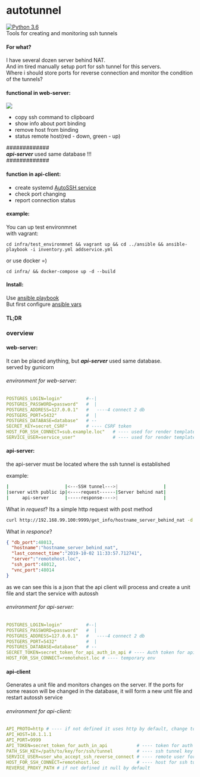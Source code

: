 # autotunnel
[![Python 3.6](https://img.shields.io/badge/python-3.6-blue.svg)](https://www.python.org/downloads/release/python-360/)  
Tools for creating and monitoring ssh tunnels

#### For what?
I have several dozen server behind NAT.  
And im tired manually setup port for ssh tunnel for this servers.  
Where i should store ports for reverse connection and monitor the condition of the tunnels?  

#### functional in web-server:

![](https://user-images.githubusercontent.com/9219437/66038990-d0c75180-e53d-11e9-838e-9872ec252efc.png)
* copy ssh command to clipboard
* show info about port binding
* remove host from binding
* status remote host(red - down, green - up)

\#############  
***api-server*** used same database !!!  
\#############


#### function in api-client:
* create systemd [ AutoSSH service](api-client/app/template/AutoSSH.service.j2)
* check port changing
* report connection status  


#### example:
You can up test environmnet  
with vagrant:
```
cd infra/test_environmnet && vagrant up && cd ../ansible && ansible-playbook -i inventory.yml addservice.yml
```
or use docker =)
```
cd infra/ && docker-compose up -d --build
```

#### Install:
Use [ansible playbook](infra/ansible/)  
But first configure [ansible vars](infra/ansible/vars.yml)
#### TL;DR

### overview
#### web-server:


It can be placed anything, but ***api-server*** used same database.  
served by gunicorn


###### environment for web-server:
```yml
POSTGRES_LOGIN=login"         #--|
POSTGRES_PASSWORD=password"   #  |
POSTGRES_ADDRESS=127.0.0.1"   #   ----4 connect 2 db
POSTGERS_PORT=5432"           #  |
POSTGRES_DATABASE=database"   # --
SECRET_KEY=secret_CSRF"       # ---- CSRF token
HOST_FOR_SSH_CONNECT=sub.example.loc"   # ---- used for render template
SERVICE_USER=service_user"              # ---- used for render template
```


#### api-server:
the api-server must be located where the ssh tunnel is established  

example:
```bash
|                     |<---SSH tunnel--->|                 |
|server with public ip|<----request------|Server behind nat|
|     api-server      |-----response---->|                 |
```
What in *request*?
Its a simple http request with post method 
```bash
curl http://192.168.99.100:9999/get_info/hostname_server_behind_nat -d "token=12345_secret"
```
What in *responce*?
```json
{ "db_port":48013,
  "hostname":"hostname_server_behind_nat",
  "last_connect_time":"2019-10-02 11:33:57.712741",
  "server":"remotehost.loc",
  "ssh_port":48012,
  "vnc_port":48014
}
```
as we can see this is a json that the api client will process and create a unit file and start the service with autossh
###### environment for api-server:
```yml
POSTGRES_LOGIN=login"         #--|
POSTGRES_PASSWORD=password"   #  |
POSTGRES_ADDRESS=127.0.0.1"   #   ----4 connect 2 db
POSTGERS_PORT=5432"           #  |
POSTGRES_DATABASE=database"   # --
SECRET_TOKEN=secret_token_for_api_auth_in_api # ---- Auth token for api-client
HOST_FOR_SSH_CONNECT=remotehost.loc # ---- temporary env
```


#### api-client
Generates a unit file and monitors changes on the server. If the ports for some reason will be changed in the database, it will form a new unit file and restart autossh service
###### environment for api-client:
```yml
API_PROTO=http # ---- if not defined it uses http by default, change to https if ou use reverse proxy with ssl
API_HOST=10.1.1.1 
API_PORT=9999
API_TOKEN=secret_token_for_auth_in_api           # ---- token for auth to api-server
PATH_SSH_KEY=/path/to/key/for/ssh/tunnel         # ---- ssh tunnel key
SERVICE_USER=user_who_accept_ssh_reverse_connect # ---- remote user for ssh tunnel 
HOST_FOR_SSH_CONNECT=remotehost.loc              # ---- host for ssh tunnel
REVERSE_PROXY_PATH # if not defined it null by default
```
